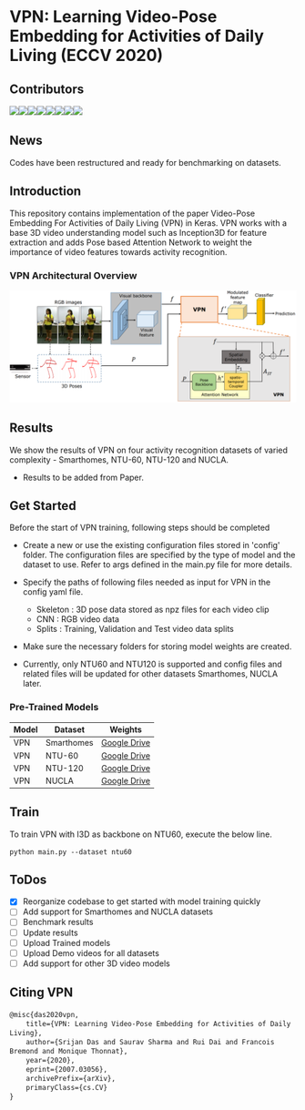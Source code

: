 # VPN: Learning Video-Pose Embedding for Activities of Daily Living (ECCV 2020)

## Contributors 

[![](https://sourcerer.io/fame/srv902/srijandas07/VPN/images/0)](https://sourcerer.io/fame/srv902/srijandas07/VPN/links/0)[![](https://sourcerer.io/fame/srv902/srijandas07/VPN/images/1)](https://sourcerer.io/fame/srv902/srijandas07/VPN/links/1)[![](https://sourcerer.io/fame/srv902/srijandas07/VPN/images/2)](https://sourcerer.io/fame/srv902/srijandas07/VPN/links/2)[![](https://sourcerer.io/fame/srv902/srijandas07/VPN/images/3)](https://sourcerer.io/fame/srv902/srijandas07/VPN/links/3)[![](https://sourcerer.io/fame/srv902/srijandas07/VPN/images/4)](https://sourcerer.io/fame/srv902/srijandas07/VPN/links/4)[![](https://sourcerer.io/fame/srv902/srijandas07/VPN/images/5)](https://sourcerer.io/fame/srv902/srijandas07/VPN/links/5)[![](https://sourcerer.io/fame/srv902/srijandas07/VPN/images/6)](https://sourcerer.io/fame/srv902/srijandas07/VPN/links/6)[![](https://sourcerer.io/fame/srv902/srijandas07/VPN/images/7)](https://sourcerer.io/fame/srv902/srijandas07/VPN/links/7)

## News
Codes have been restructured and ready for benchmarking on datasets.

## Introduction

This repository contains implementation of the paper Video-Pose Embedding For Activities of Daily Living (VPN) in Keras. VPN works with a base 3D video understanding model such as Inception3D for feature extraction and adds Pose based Attention Network to weight the importance of video features towards activity recognition. 

### VPN Architectural Overview
![](image.png)

## Results
We show the results of VPN on four activity recognition datasets of varied complexity - Smarthomes, NTU-60, NTU-120 and NUCLA. 
* Results to be added from Paper.

## Get Started
Before the start of VPN training, following steps should be completed

* Create a new or use the existing configuration files stored in 'config' folder. The configuration files are specified by the type of model and the dataset to use. Refer to args defined in the main.py file for more details.

* Specify the paths of following files needed as input for VPN in the config yaml file.
    * Skeleton : 3D pose data stored as npz files for each video clip
    * CNN      : RGB video data
    * Splits   : Training, Validation and Test video data splits

* Make sure the necessary folders for storing model weights are created.

* Currently, only NTU60 and NTU120 is supported and config files and related files will be updated for other datasets Smarthomes, NUCLA later. 


### Pre-Trained Models

|    Model   |    Dataset    |                           Weights                           |
|------------|---------------|-------------------------------------------------------------|
|     VPN    |  Smarthomes   | [Google Drive](https://drive.google.com/drive/u/0/my-drive) |
|     VPN    |  NTU-60       | [Google Drive](https://drive.google.com/drive/u/0/my-drive) |
|     VPN    |  NTU-120      | [Google Drive](https://drive.google.com/drive/u/0/my-drive) |
|     VPN    |  NUCLA        | [Google Drive](https://drive.google.com/drive/u/0/my-drive) |


## Train
To train VPN with I3D as backbone on NTU60, execute the below line. 

```
python main.py --dataset ntu60
```

## ToDos
- [x] Reorganize codebase to get started with model training quickly
- [ ] Add support for Smarthomes and NUCLA datasets 
- [ ] Benchmark results
- [ ] Update results 
- [ ] Upload Trained models
- [ ] Upload Demo videos for all datasets 
- [ ] Add support for other 3D video models 

## Citing VPN
    @misc{das2020vpn,
        title={VPN: Learning Video-Pose Embedding for Activities of Daily Living},
        author={Srijan Das and Saurav Sharma and Rui Dai and Francois Bremond and Monique Thonnat},
        year={2020},
        eprint={2007.03056},
        archivePrefix={arXiv},
        primaryClass={cs.CV}
    }
